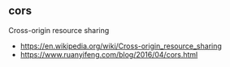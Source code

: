 ## cors
Cross-origin resource sharing

- https://en.wikipedia.org/wiki/Cross-origin_resource_sharing
- https://www.ruanyifeng.com/blog/2016/04/cors.html
